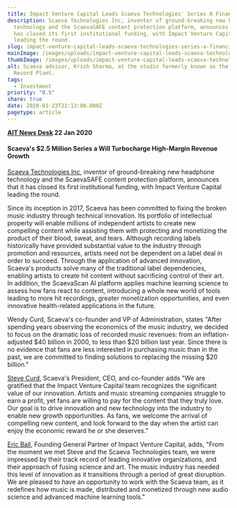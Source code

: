 ```yaml
---
title: Impact Venture Capital Leads Scaeva Technologies' Series A Financing
description: Scaeva Technologies Inc, inventor of ground-breaking new headphone
  technology and the ScaevaSAFE content protection platform, announces that it
  has closed its first institutional funding, with Impact Venture Capital
  leading the round.
slug: impact-venture-capital-leads-scaeva-technologies-series-a-financing
mainImage: /images/uploads/impact-venture-capital-leads-scaeva-technologies-series-a-financing-featured.jpg
thumbImage: /images/uploads/impact-venture-capital-leads-scaeva-technologies-series-a-financing-thumb.jpg
alt: Scaeva advisor, Krish Sharma, at the studio formerly known as the Sausalito
  Record Plant.
tags:
  - Investment
priority: "0.5"
share: true
date: 2020-01-23T22:13:00.000Z
pagetype: article
---
```

**[AIT News Desk](https://www.aithority.com/author/ait-news-desk/)  22 Jan 2020** 

#### Scaeva's $2.5 Million Series a Will Turbocharge High-Margin Revenue Growth

[Scaeva Technologies Inc](https://scaevatech.com/), inventor of ground-breaking new headphone technology and the ScaevaSAFE content protection platform, announces that it has closed its first institutional funding, with Impact Venture Capital leading the round.

Since its inception in 2017, Scaeva has been committed to fixing the broken music industry through technical innovation.  Its portfolio of intellectual property will enable millions of independent artists to create new compelling content while assisting them with protecting and monetizing the product of their blood, sweat, and tears. Although recording labels historically have provided substantial value to the industry through promotion and resources, artists need not be dependent on a label deal in order to succeed.  Through the application of advanced innovation, Scaeva's products solve many of the traditional label dependencies, enabling artists to create hit content without sacrificing control of their art. In addition, the ScaevaScan AI platform applies machine learning science to assess how fans react to content, introducing a whole new world of tools leading to more hit recordings, greater monetization opportunities, and even innovative health-related applications in the future.

Wendy Curd, Scaeva's co-founder and VP of Administration, states "After spending years observing the economics of the music industry, we decided to focus on the dramatic loss of recorded music revenues: from an inflation-adjusted $40 billion in 2000, to less than $20 billion last year. Since there is no evidence that fans are less interested in purchasing music than in the past, we are committed to finding solutions to replacing the missing $20 billion."

[Steve Curd](https://www.linkedin.com/in/stevecurd/), Scaeva's President, CEO, and co-founder adds "We are gratified that the Impact Venture Capital team recognizes the significant value of our innovation.  Artists and music streaming companies struggle to earn a profit, yet fans are willing to pay for the content that they truly love.  Our goal is to drive innovation and new technology into the industry to enable new growth opportunities.  As fans, we welcome the arrival of compelling new content, and look forward to the day when the artist can enjoy the economic reward he or she deserves."

[Eric Ball](https://www.linkedin.com/in/eric-ball-ba688b3/), Founding General Partner of Impact Venture Capital, adds, "From the moment we met Steve and the Scaeva Technologies team, we were impressed by their track record of leading innovative organizations, and their approach of fusing science and art.  The music industry has needed this level of innovation as it transitions through a period of great disruption. We are pleased to have an opportunity to work with the Scaeva team, as it redefines how music is made, distributed and monetized through new audio science and advanced machine learning tools."
